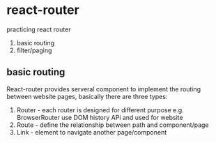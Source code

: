 # react-router
practicing react router

1. basic routing
2. filter/paging

## basic routing
React-router provides serveral component to implement the routing between website pages, basically there are three types:
1. Router - each router is designed for different purpose e.g. BrowserRouter use DOM history APi and used for website
2. Route - define the relationship between path and component/page
3. Link - <a> element  to navigate another page/component
